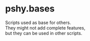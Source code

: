 # pshy.bases

Scripts used as base for others.  
They might not add complete features,  
but they can be used in other scripts.
